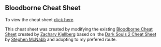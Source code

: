 ## Bloodborne Cheat Sheet

To view the cheat sheet [click here](https://ezpiknz.github.io/bbcs/).

This cheat sheet was created by modifying the existing [Bloodborne Cheat Sheet](https://github.com/ZKjellberg/bloodborne-cheat-sheet/tree/gh-pages) created by [Zachary Kjellberg](https://github.com/ZKjellberg) based on  the [Dark Souls 2 Cheat Sheet](https://github.com/smcnabb/dark-souls-2-cheat-sheet/tree/gh-pages) by [Stephen McNabb](https://github.com/smcnabb) and adopting to my prefered route.
